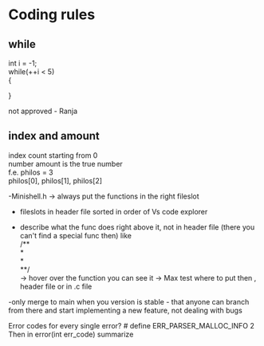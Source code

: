 # Coding rules

## while <br/>
int i = -1; <br/>
while(++i < 5) <br/>
{

}

not approved - Ranja
## index and amount <br/>
index count starting from 0 <br/>
number amount is the true number <br/>
f.e. philos = 3 <br/>
philos[0], philos[1], philos[2] <br/>


-Minishell.h -> always put the functions in the right fileslot <br/>

- fileslots in header file sorted in order of Vs code explorer<br/>

- describe what the func does right above it, not in header file (there you can't find a special func then) like<br/>
/**<br/>
*<br/>
*<br/>
**/<br/>
-> hover over the function you can see it -> Max test where to put then , header file or in .c file<br/>

-only merge to main when you version is stable - that anyone can branch from there and start implementing a new feature, not dealing with bugs<br/>

Error codes for every single error? # define ERR_PARSER_MALLOC_INFO 2<br/>
Then in error(int err_code) summarize <br/>
